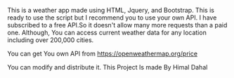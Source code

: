 This is a weather app made using HTML, Jquery, and Bootstrap. This is ready to use the script but I recommend you to use your own API. I have subscribed to a free API.So it doesn't allow many more requests than a paid one. Although, You can access current weather data for any location including over 200,000 cities.

You can get You own API from  https://openweathermap.org/price

You can modify and distribute it.
This Project Is made By Himal Dahal

